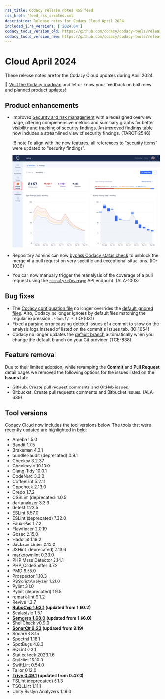 ```yaml
---
rss_title: Codacy release notes RSS feed
rss_href: /feed_rss_created.xml
description: Release notes for Codacy Cloud April 2024.
included_jira_versions: ['2024.04']
codacy_tools_version_old: https://github.com/codacy/codacy-tools/releases/tag/7.10.272
codacy_tools_version_new: https://github.com/codacy/codacy-tools/releases/tag/7.10.305
---
```


# Cloud April 2024

These release notes are for the Codacy Cloud updates during April 2024.

📢 [Visit the Codacy roadmap](https://roadmap.codacy.com) and <span class="skip-vale">let us know</span> your feedback on both new and planned product updates!

<!--TODO Check these issues manually

-->

## Product enhancements

-   Improved [Security and risk management](../../organizations/managing-security-and-risk.md) with a redesigned overview page, offering comprehensive metrics and summary graphs for better visibility and tracking of security findings. An improved findings table now includes a streamlined view of security findings. (TAROT-2546)

    !!! note
        To align with the new features, all references to "security items" were updated to "security findings".

    ![Security and risk management](../images/tarot-2546.png)

-   Repository admins can now [bypass Codacy status check](../../faq/code-analysis/can-i-bypass-codacy-status-check.md) to unblock the merge of a pull request on <span class="skip-vale">very</span> specific and exceptional situations. (IO-1036)
-   You can now manually trigger the reanalysis of the coverage of a pull request using the [`reanalyzeCoverage`](https://api.codacy.com/api/api-docs#reanalyzecoverage) API endpoint. (ALA-1003)

## Bug fixes

-   The [Codacy configuration file](../../repositories-configure/codacy-configuration-file.md) no longer overrides the [default ignored files](../../repositories-configure/ignoring-files.md#default-ignored-files). Also, Codacy no longer ignores by default files matching the regular expression `.*docs?/.*`. (IO-1031)
-   Fixed a parsing error causing detcted issues of a commit to show on the analysis logs instead of listed on the commit's Issues tab. (IO-1054)
-   Codacy no longer updates the [default branch](../../repositories-configure/managing-branches.md) automatically when you change the default branch on your Git provider. (TCE-838)

## Feature removal

Due to their limited adoption, while revamping the **Commit** and **Pull Request** detail pages we removed the following options for the issues listed on the **Issues** tab:

-   GitHub: Create pull request comments and GitHub issues.
-   Bitbucket: Create pull requests comments and Bitbucket issues. (ALA-639)

## Tool versions

Codacy Cloud now includes the tool versions below. The tools that were recently updated are highlighted in bold:

-   Ameba 1.5.0
-   Bandit 1.7.5
-   Brakeman 4.3.1
-   bundler-audit (deprecated) 0.9.1
-   Checkov 3.2.37
-   Checkstyle 10.13.0
-   Clang-Tidy 10.0.1
-   CodeNarc 3.3.0
-   CoffeeLint 5.2.11
-   Cppcheck 2.13.0
-   Credo 1.7.2
-   CSSLint (deprecated) 1.0.5
-   dartanalyzer 3.3.3
-   detekt 1.23.5
-   ESLint 8.57.0
-   ESLint (deprecated) 7.32.0
-   Faux-Pas 1.7.2
-   Flawfinder 2.0.19
-   Gosec 2.15.0
-   Hadolint 1.18.2
-   Jackson Linter 2.15.2
-   JSHint (deprecated) 2.13.6
-   markdownlint 0.33.0
-   PHP Mess Detector 2.14.1
-   PHP_CodeSniffer 3.7.2
-   PMD 6.55.0
-   Prospector 1.10.3
-   PSScriptAnalyzer 1.21.0
-   Pylint 3.1.0
-   Pylint (deprecated) 1.9.5
-   remark-lint 9.1.2
-   Revive 1.3.7
-   **[RuboCop 1.63.1](https://github.com/rubocop/rubocop/releases/tag/v1.63.1) (updated from 1.60.2)**
-   Scalastyle 1.5.1
-   **[Semgrep 1.68.0](https://github.com/semgrep/semgrep/releases/tag/v1.68.0) (updated from 1.66.0)**
-   ShellCheck v0.9.0
-   **[SonarC# 9.23](https://github.com/SonarSource/sonar-dotnet/tags) (updated from 9.19)**
-   SonarVB 8.15
-   Spectral 1.18.1
-   SpotBugs 4.8.3
-   SQLint 0.2.1
-   Staticcheck 2023.1.6
-   Stylelint 15.10.3
-   SwiftLint 0.54.0
-   Tailor 0.12.0
-   **[Trivy 0.49.1](https://github.com/aquasecurity/trivy/releases/tag/v0.49.1) (updated from 0.47.0)**
-   TSLint (deprecated) 6.1.3
-   TSQLLint 1.11.1
-   Unity Roslyn Analyzers 1.19.0
